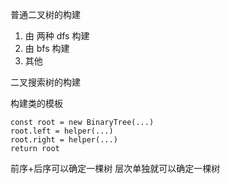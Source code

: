 普通二叉树的构建

1.  由 两种 dfs 构建
2.  由 bfs 构建
3.  其他

二叉搜索树的构建

构建类的模板

```JS
const root = new BinaryTree(...)
root.left = helper(...)
root.right = helper(...)
return root
```

前序+后序可以确定一棵树 层次单独就可以确定一棵树
